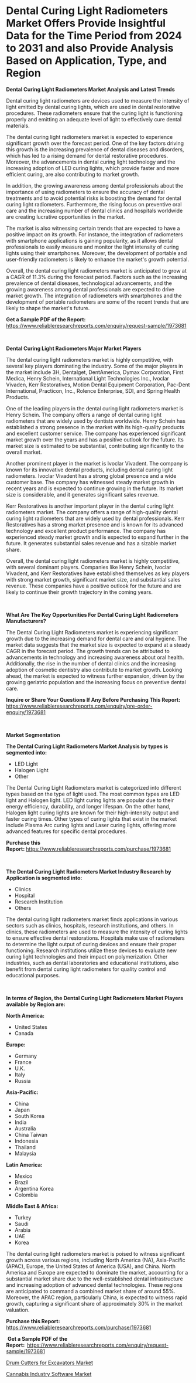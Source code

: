 <p><h1>Dental Curing Light Radiometers Market Offers Provide Insightful Data for the Time Period from 2024 to 2031 and also Provide Analysis Based on Application, Type, and Region</h1></p><p><strong>Dental Curing Light Radiometers Market Analysis and Latest Trends</strong></p>
<p><p>Dental curing light radiometers are devices used to measure the intensity of light emitted by dental curing lights, which are used in dental restorative procedures. These radiometers ensure that the curing light is functioning properly and emitting an adequate level of light to effectively cure dental materials.</p><p>The dental curing light radiometers market is expected to experience significant growth over the forecast period. One of the key factors driving this growth is the increasing prevalence of dental diseases and disorders, which has led to a rising demand for dental restorative procedures. Moreover, the advancements in dental curing light technology and the increasing adoption of LED curing lights, which provide faster and more efficient curing, are also contributing to market growth.</p><p>In addition, the growing awareness among dental professionals about the importance of using radiometers to ensure the accuracy of dental treatments and to avoid potential risks is boosting the demand for dental curing light radiometers. Furthermore, the rising focus on preventive oral care and the increasing number of dental clinics and hospitals worldwide are creating lucrative opportunities in the market.</p><p>The market is also witnessing certain trends that are expected to have a positive impact on its growth. For instance, the integration of radiometers with smartphone applications is gaining popularity, as it allows dental professionals to easily measure and monitor the light intensity of curing lights using their smartphones. Moreover, the development of portable and user-friendly radiometers is likely to enhance the market's growth potential.</p><p>Overall, the dental curing light radiometers market is anticipated to grow at a CAGR of 11.3% during the forecast period. Factors such as the increasing prevalence of dental diseases, technological advancements, and the growing awareness among dental professionals are expected to drive market growth. The integration of radiometers with smartphones and the development of portable radiometers are some of the recent trends that are likely to shape the market's future.</p></p>
<p><strong>Get a Sample PDF of the Report:&nbsp;</strong> <a href="https://www.reliableresearchreports.com/enquiry/request-sample/1973681">https://www.reliableresearchreports.com/enquiry/request-sample/1973681</a></p>
<p>&nbsp;</p>
<p><strong>Dental Curing Light Radiometers Major Market Players</strong></p>
<p><p>The dental curing light radiometers market is highly competitive, with several key players dominating the industry. Some of the major players in the market include 3H, Dentalget, DentAmerica, Dymax Corporation, First Medica, Henry Schein, International Light Technologies Inc., Ivoclar Vivaden, Kerr Restoratives, Motion Dental Equipment Corporation, Pac-Dent International, Practicon, Inc., Rolence Enterprise, SDI, and Spring Health Products.</p><p>One of the leading players in the dental curing light radiometers market is Henry Schein. The company offers a range of dental curing light radiometers that are widely used by dentists worldwide. Henry Schein has established a strong presence in the market with its high-quality products and excellent customer service. The company has experienced significant market growth over the years and has a positive outlook for the future. Its market size is estimated to be substantial, contributing significantly to the overall market.</p><p>Another prominent player in the market is Ivoclar Vivadent. The company is known for its innovative dental products, including dental curing light radiometers. Ivoclar Vivadent has a strong global presence and a wide customer base. The company has witnessed steady market growth in recent years and is expected to continue growing in the future. Its market size is considerable, and it generates significant sales revenue.</p><p>Kerr Restoratives is another important player in the dental curing light radiometers market. The company offers a range of high-quality dental curing light radiometers that are widely used by dental professionals. Kerr Restoratives has a strong market presence and is known for its advanced technology and excellent product performance. The company has experienced steady market growth and is expected to expand further in the future. It generates substantial sales revenue and has a sizable market share.</p><p>Overall, the dental curing light radiometers market is highly competitive, with several dominant players. Companies like Henry Schein, Ivoclar Vivadent, and Kerr Restoratives have established themselves as key players with strong market growth, significant market size, and substantial sales revenue. These companies have a positive outlook for the future and are likely to continue their growth trajectory in the coming years.</p></p>
<p>&nbsp;</p>
<p><strong>What Are The Key Opportunities For Dental Curing Light Radiometers Manufacturers?</strong></p>
<p><p>The Dental Curing Light Radiometers market is experiencing significant growth due to the increasing demand for dental care and oral hygiene. The market data suggests that the market size is expected to expand at a steady CAGR in the forecast period. The growth trends can be attributed to advancements in technology and increasing awareness about oral health. Additionally, the rise in the number of dental clinics and the increasing adoption of cosmetic dentistry also contribute to market growth. Looking ahead, the market is expected to witness further expansion, driven by the growing geriatric population and the increasing focus on preventive dental care.</p></p>
<p><strong>Inquire or Share Your Questions If Any Before Purchasing This Report:</strong> <a href="https://www.reliableresearchreports.com/enquiry/pre-order-enquiry/1973681">https://www.reliableresearchreports.com/enquiry/pre-order-enquiry/1973681</a></p>
<p>&nbsp;</p>
<p><strong>Market Segmentation</strong></p>
<p><strong>The Dental Curing Light Radiometers Market Analysis by types is segmented into:</strong></p>
<p><ul><li>LED Light</li><li>Halogen Light</li><li>Other</li></ul></p>
<p><p>The Dental Curing Light Radiometers market is categorized into different types based on the type of light used. The most common types are LED light and Halogen light. LED light curing lights are popular due to their energy efficiency, durability, and longer lifespan. On the other hand, Halogen light curing lights are known for their high-intensity output and faster curing times. Other types of curing lights that exist in the market include Plasma Arc curing lights and Laser curing lights, offering more advanced features for specific dental procedures.</p></p>
<p><strong>Purchase this Report:&nbsp;</strong><a href="https://www.reliableresearchreports.com/purchase/1973681">https://www.reliableresearchreports.com/purchase/1973681</a></p>
<p>&nbsp;</p>
<p><strong>The Dental Curing Light Radiometers Market Industry Research by Application is segmented into:</strong></p>
<p><ul><li>Clinics</li><li>Hospital</li><li>Research Institution</li><li>Others</li></ul></p>
<p><p>The dental curing light radiometers market finds applications in various sectors such as clinics, hospitals, research institutions, and others. In clinics, these radiometers are used to measure the intensity of curing lights to ensure effective dental restorations. Hospitals make use of radiometers to determine the light output of curing devices and ensure their proper functioning. Research institutions utilize these devices to evaluate new curing light technologies and their impact on polymerization. Other industries, such as dental laboratories and educational institutions, also benefit from dental curing light radiometers for quality control and educational purposes.</p></p>
<p>&nbsp;</p>
<p><strong>In terms of Region, the Dental Curing Light Radiometers Market Players available by Region are:</strong></p>
<p>
    <p> <strong> North America: </strong>
        <ul>
            <li>United States</li>
            <li>Canada</li>
        </ul>
        </p> 
    <p> <strong> Europe: </strong>
        <ul>
            <li>Germany</li>
            <li>France</li>
            <li>U.K.</li>
            <li>Italy</li>
            <li>Russia</li>
        </ul>
        </p> 
    <p> <strong> Asia-Pacific: </strong>
        <ul>
            <li>China</li>
            <li>Japan</li>
            <li>South Korea</li>
            <li>India</li>
            <li>Australia</li>
            <li>China Taiwan</li>
            <li>Indonesia</li>
            <li>Thailand</li>
            <li>Malaysia</li>
        </ul>
        </p> 
    <p> <strong> Latin America: </strong>
        <ul>
            <li>Mexico</li>
            <li>Brazil</li>
            <li>Argentina Korea</li>
            <li>Colombia</li>
        </ul>
        </p> 
    <p> <strong> Middle East & Africa: </strong>
        <ul>
            <li>Turkey</li>
            <li>Saudi</li>
            <li>Arabia</li>
            <li>UAE</li>
            <li>Korea</li>
        </ul>
    </p>
    </p>
<p><p>The dental curing light radiometers market is poised to witness significant growth across various regions, including North America (NA), Asia-Pacific (APAC), Europe, the United States of America (USA), and China. North America and Europe are expected to dominate the market, accounting for a substantial market share due to the well-established dental infrastructure and increasing adoption of advanced dental technologies. These regions are anticipated to command a combined market share of around 55%. Moreover, the APAC region, particularly China, is expected to witness rapid growth, capturing a significant share of approximately 30% in the market valuation.</p></p>
<p><strong>Purchase this Report: </strong><a href="https://www.reliableresearchreports.com/purchase/1973681">https://www.reliableresearchreports.com/purchase/1973681</a></p>
<p>&nbsp;<strong>Get a Sample PDF of the Report:&nbsp;&nbsp;</strong><a href="https://www.reliableresearchreports.com/enquiry/request-sample/1973681">https://www.reliableresearchreports.com/enquiry/request-sample/1973681</a></p>
<p><strong></strong></p>
<p><p><a href="https://medium.com/@isidrowolff1966/drum-cutters-for-excavators-market-furnishes-information-on-market-share-market-trends-and-market-eea8085508d0">Drum Cutters for Excavators Market</a></p><p><a href="https://medium.com/@sharonmurphy49/cannabis-industry-software-market-size-market-outlook-and-market-forecast-2024-to-2031-a5ac83e00036">Cannabis Industry Software Market</a></p></p>